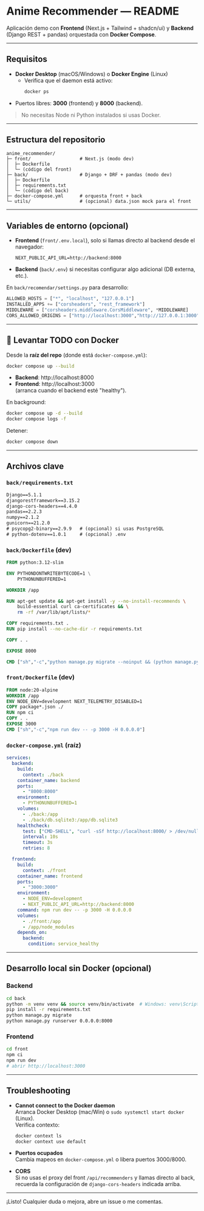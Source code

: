 # Anime Recommender — README

Aplicación demo con **Frontend** (Next.js + Tailwind + shadcn/ui) y **Backend** (Django REST + pandas) orquestada con **Docker Compose**.

---

## Requisitos

- **Docker Desktop** (macOS/Windows) o **Docker Engine** (Linux)
  - Verifica que el daemon está activo:
    ```bash
    docker ps
    ```
- Puertos libres: **3000** (frontend) y **8000** (backend).

> No necesitas Node ni Python instalados si usas Docker.

---

## Estructura del repositorio

```
anime_recommender/
├─ front/                  # Next.js (modo dev)
│  ├─ Dockerfile
│  └─ (código del front)
├─ back/                   # Django + DRF + pandas (modo dev)
│  ├─ Dockerfile
│  ├─ requirements.txt
│  └─ (código del back)
├─ docker-compose.yml      # orquesta front + back
└─ utils/                  # (opcional) data.json mock para el front
```

---

## Variables de entorno (opcional)

- **Frontend** (`front/.env.local`), solo si llamas directo al backend desde el navegador:
  ```env
  NEXT_PUBLIC_API_URL=http://backend:8000
  ```

- **Backend** (`back/.env`) si necesitas configurar algo adicional (DB externa, etc.).

En `back/recomendar/settings.py` para desarrollo:
```python
ALLOWED_HOSTS = ["*", "localhost", "127.0.0.1"]
INSTALLED_APPS += ["corsheaders", "rest_framework"]
MIDDLEWARE = ["corsheaders.middleware.CorsMiddleware", *MIDDLEWARE]
CORS_ALLOWED_ORIGINS = ["http://localhost:3000","http://127.0.0.1:3000"]
```

---

## 🚀 Levantar TODO con Docker

Desde la **raíz del repo** (donde está `docker-compose.yml`):

```bash
docker compose up --build
```

- **Backend**: http://localhost:8000
- **Frontend**: http://localhost:3000  
  (arranca cuando el backend esté "healthy").

En background:
```bash
docker compose up -d --build
docker compose logs -f
```

Detener:
```bash
docker compose down
```

---

## Archivos clave

### `back/requirements.txt`
```txt
Django==5.1.1
djangorestframework==3.15.2
django-cors-headers==4.4.0
pandas==2.2.3
numpy==2.1.2
gunicorn==21.2.0
# psycopg2-binary==2.9.9   # (opcional) si usas PostgreSQL
# python-dotenv==1.0.1     # (opcional) .env
```

### `back/Dockerfile` (dev)
```dockerfile
FROM python:3.12-slim

ENV PYTHONDONTWRITEBYTECODE=1 \
    PYTHONUNBUFFERED=1

WORKDIR /app

RUN apt-get update && apt-get install -y --no-install-recommends \
    build-essential curl ca-certificates && \
    rm -rf /var/lib/apt/lists/*

COPY requirements.txt .
RUN pip install --no-cache-dir -r requirements.txt

COPY . .

EXPOSE 8000

CMD ["sh","-c","python manage.py migrate --noinput && (python manage.py collectstatic --noinput || true) && python manage.py runserver 0.0.0.0:8000"]
```

### `front/Dockerfile` (dev)
```dockerfile
FROM node:20-alpine
WORKDIR /app
ENV NODE_ENV=development NEXT_TELEMETRY_DISABLED=1
COPY package*.json ./
RUN npm ci
COPY . .
EXPOSE 3000
CMD ["sh","-c","npm run dev -- -p 3000 -H 0.0.0.0"]
```

### `docker-compose.yml` (raíz)
```yaml
services:
  backend:
    build:
      context: ./back
    container_name: backend
    ports:
      - "8000:8000"
    environment:
      - PYTHONUNBUFFERED=1
    volumes:
      - ./back:/app
      - ./back/db.sqlite3:/app/db.sqlite3
    healthcheck:
      test: ["CMD-SHELL", "curl -sSf http://localhost:8000/ > /dev/null || curl -sSf http://localhost:8000/getrecomenders > /dev/null"]
      interval: 10s
      timeout: 3s
      retries: 8

  frontend:
    build:
      context: ./front
    container_name: frontend
    ports:
      - "3000:3000"
    environment:
      - NODE_ENV=development
      - NEXT_PUBLIC_API_URL=http://backend:8000
    command: npm run dev -- -p 3000 -H 0.0.0.0
    volumes:
      - ./front:/app
      - /app/node_modules
    depends_on:
      backend:
        condition: service_healthy
```

---

## Desarrollo local sin Docker (opcional)

### Backend
```bash
cd back
python -m venv venv && source venv/bin/activate  # Windows: venv\Scripts\activate
pip install -r requirements.txt
python manage.py migrate
python manage.py runserver 0.0.0.0:8000
```

### Frontend
```bash
cd front
npm ci
npm run dev
# abrir http://localhost:3000
```

---

## Troubleshooting

- **Cannot connect to the Docker daemon**  
  Arranca Docker Desktop (mac/Win) o `sudo systemctl start docker` (Linux).  
  Verifica contexto:
  ```bash
  docker context ls
  docker context use default
  ```

- **Puertos ocupados**  
  Cambia mapeos en `docker-compose.yml` o libera puertos 3000/8000.

- **CORS**  
  Si no usas el proxy del front `/api/recommenders` y llamas directo al back, recuerda la configuración de `django-cors-headers` indicada arriba.

---

¡Listo! Cualquier duda o mejora, abre un issue o me comentas.
